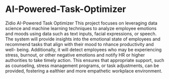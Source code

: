 # AI-Powered-Task-Optimizer

Zidio AI-Powered Task Optimizer This project focuses on leveraging data science and machine learning techniques to analyze employee emotions and moods using data such as text inputs, facial expressions, or speech. The system will provide insights into the emotional state of employees and recommend tasks that align with their mood to  nhance productivity and well- being. Additionally, it will detect employees who may be experiencing stress, burnout, or other negative emotions and notify HR or higher authorities to take timely action. This ensures that appropriate support, such as counseling, stress management programs, or task adjustments, can be provided, fostering a ealthier and more empathetic workplace environment.
